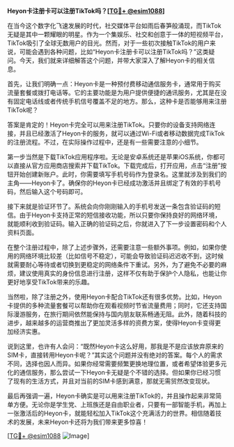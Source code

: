 **Heyon卡注册卡可以注册TikTok吗？[[TG💪+ @esim1088](https://t.me/s/esim1088)]**

在当今这个数字化飞速发展的时代，社交媒体平台如雨后春笋般涌现，而TikTok无疑是其中一颗耀眼的明星。作为一个集娱乐、社交和创意于一体的短视频平台，TikTok吸引了全球无数用户的目光。然而，对于一些初次接触TikTok的用户来说，可能会遇到各种问题，比如“Heyon卡注册卡可以注册TikTok吗？”这类疑问。今天，我们就来详细解答这个问题，并带大家深入了解Heyon卡的相关信息。

首先，让我们明确一点：Heyon卡是一种预付费移动通信服务卡，通常用于购买流量套餐或拨打电话等。它的主要功能是为用户提供便捷的通讯服务，尤其是在没有固定电话线或者传统手机信号覆盖不足的地方。那么，这种卡是否能够用来注册TikTok呢？

答案是肯定的！Heyon卡完全可以用来注册TikTok。只要你的设备支持网络连接，并且已经激活了Heyon卡的服务，就可以通过Wi-Fi或者移动数据完成TikTok的注册流程。不过，在实际操作过程中，还是有一些需要注意的小细节。

第一步当然是下载TikTok应用程序啦。无论是安卓系统还是苹果iOS系统，你都可以直接从官方应用商店搜索并下载TikTok。下载完成后，打开应用，点击“注册”按钮开始创建新账户。此时，你需要填写手机号码作为登录名。这里就涉及到我们的主角——Heyon卡了。确保你的Heyon卡已经成功激活并且绑定了有效的手机号码，然后输入这个号码即可。

接下来就是验证环节了。系统会向你刚刚输入的手机号发送一条包含验证码的短信。由于Heyon卡支持正常的短信接收功能，所以只要你保持良好的网络环境，就能顺利收到验证码。输入正确的验证码之后，你就进入了下一步设置密码和个人资料页面。

在整个注册过程中，除了上述步骤外，还需要注意一些额外事项。例如，如果你使用的网络环境比较差（比如信号不稳定），可能会导致验证码迟迟收不到，这时候就需要耐心等待或者切换到更稳定的网络条件下重试。另外，为了避免不必要的麻烦，建议使用真实的身份信息进行注册，这样不仅有助于保护个人隐私，也能让你更好地享受TikTok带来的乐趣。

当然啦，除了注册之外，使用Heyon卡配合TikTok还有很多优势。比如，Heyon卡提供的多种流量套餐可以帮助你在观看视频时节省流量费用；同时，它还支持国际漫游服务，在旅行期间依然能保持与国内朋友联系畅通无阻。此外，随着科技的进步，越来越多的运营商推出了更加灵活多样的资费方案，使得Heyon卡变得更加经济实惠。

说到这里，也许有人会问：“既然Heyon卡这么好用，那我是不是应该放弃原来的SIM卡，直接转用Heyon卡呢？”其实这个问题并没有绝对的答案。每个人的需求不同，选择也因人而异。如果你经常需要频繁更换地理位置，或者希望体验更多元化的通信服务，那么尝试一下Heyon卡无疑是个不错的选择。但如果你已经习惯了现有的生活方式，并且对当前的SIM卡感到满意，那就无需贸然改变现状。

最后再强调一遍，Heyon卡确实是可以用来注册TikTok的，并且操作起来非常简单方便。无论你是学生党、上班族还是自由职业者，只要有一部智能手机，再加上一张激活后的Heyon卡，就能轻松加入TikTok这个充满活力的世界。相信随着技术的发展，未来Heyon卡还将为我们带来更多惊喜！

[[TG💪+ @esim1088](https://t.me/s/esim1088) ![Image](https://i.postimg.cc/4NQfJmqS/Snipaste-2025-05-13-00-14-12.png)]